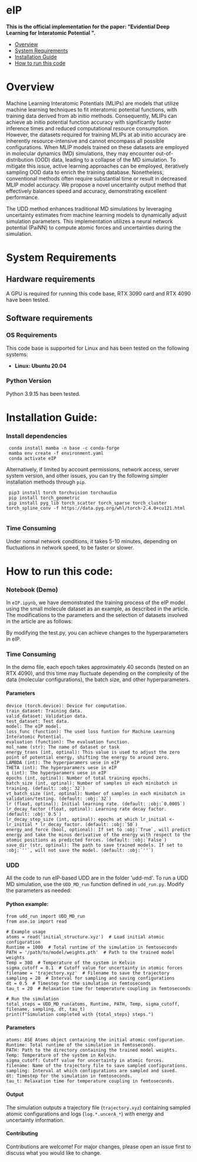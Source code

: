 # eIP

**This is the official implementation for the paper: "Evidential Deep Learning for Interatomic Potential ".**

* [Overview](#overview)
* [System Requirements](#system-requirements)
* [Installation Guide](#installation-guide)
* [How to run this code](#how-to-run-this-code)

# Overview

Machine Learning Interatomic Potentials (MLIPs) are models that utilize machine learning techniques to fit interatomic potential functions, with training data derived from ab initio methods. Consequently, MLIPs can achieve ab initio potential function accuracy with significantly faster inference times and reduced computational resource consumption. However, the datasets required for training MLIPs at ab initio accuracy are inherently resource-intensive and cannot encompass all possible configurations. When MLIP models trained on these datasets are employed in molecular dynamics (MD) simulations, they may encounter out-of-distribution (OOD) data, leading to a collapse of the MD simulation. To mitigate this issue, active learning approaches can be employed, iteratively sampling OOD data to enrich the training database. Nonetheless, conventional methods often require substantial time or result in decreased MLIP model accuracy. We propose a novel uncertainty output method that effectively balances speed and accuracy, demonstrating excellent performance.

The UDD method enhances traditional MD simulations by leveraging uncertainty estimates from machine learning models to dynamically adjust simulation parameters. This implementation utilizes a neural network potential (PaiNN) to compute atomic forces and uncertainties during the simulation.

# System Requirements

## Hardware requirements

A GPU is required for running this code base, RTX 3090 card and RTX 4090 have been tested.

## Software requirements

### OS Requirements

This code base is supported for Linux and has been tested on the following systems:

* **Linux: Ubuntu 20.04**

### Python Version

Python 3.9.15 has been tested.


# Installation Guide:

### Install dependencies

```
 conda install mamba -n base -c conda-forge
 mamba env create -f environment.yaml
 conda activate eIP
```

Alternatively, if limited by account permissions, network access, server system version, and other issues, you can try the following simpler installation methods through `pip`.

```
 pip3 install torch torchvision torchaudio
 pip install torch_geometric
 pip install pyg_lib torch_scatter torch_sparse torch_cluster torch_spline_conv -f https://data.pyg.org/whl/torch-2.4.0+cu121.html
 
```


### Time Consuming

Under normal network conditions, it takes 5-10 minutes, depending on fluctuations in network speed, to be faster or slower.


# How to run this code:

### Notebook (Demo)

In `eIP.ipynb`,  we have demonstrated the training process of the eIP model using the small molecule dataset as an example, as described in the article. The modifications to the parameters and the selection of datasets involved in the article are as follows:

By modifying the test.py, you can achieve changes to the hyperparameters in eIP.

### Time Consuming

In the demo file, each epoch takes approximately 40 seconds (tested on an RTX 4090), and this time may fluctuate depending on the complexity of the data (molecular configurations), the batch size, and other hyperparameters.

#### Parameters

```
device (torch.device): Device for computation.
train_dataset: Training data.
valid_dataset: Validation data.
test_dataset: Test data.
model: The eIP model.
loss_func (function): The used loss funtion for Machine Learning Interatomic Potential.
evaluation (function): The evaluation function. 
mol_name (str): The name of dataset or task
energy_trans (int, optinal): This value is used to adjust the zero point of potential energy, shifting the energy to around zero.
LAMBDA (int): The hyperparamers uese in eIP
THETA (int): The hyperparamers uese in eIP
q (int): The hyperparamers uese in eIP
epochs (int, optinal): Number of total training epochs. 
batch_size (int, optinal): Number of samples in each minibatch in training. (default: :obj:`32`)
vt_batch_size (int, optinal): Number of samples in each minibatch in validation/testing. (default: :obj:`32`)
lr (float, optinal): Initial learning rate. (default: :obj:`0.0005`)
lr_decay_factor (float, optinal): Learning rate decay factor. (default: :obj:`0.5`)
lr_decay_step_size (int, optinal): epochs at which lr_initial <- lr_initial * lr_decay_factor. (default: :obj:`50`)
energy_and_force (bool, optional): If set to :obj:`True`, will predict energy and take the minus derivative of the energy with respect to the atomic positions as predicted forces. (default: :obj:`False`)  
save_dir (str, optinal): The path to save trained models. If set to :obj:`''`, will not save the model. (default: :obj:`''`)
```

### UDD

All the code to run eIP-based UDD are in the folder 'udd-md'. To run a UDD MD simulation, use the `UDD_MD_run` function defined in `udd_run.py`. Modify the parameters as needed:

#### Python example:

```
from udd_run import UDD_MD_run
from ase.io import read

# Example usage
atoms = read('initial_structure.xyz')  # Load initial atomic configuration
Runtime = 1000  # Total runtime of the simulation in femtoseconds
PATH = '/path/to/model/weights.pth'  # Path to the trained model weights
Temp = 300  # Temperature of the system in Kelvin
sigma_cutoff = 0.1  # Cutoff value for uncertainty in atomic forces
filename = 'trajectory.xyz'  # Filename to save the trajectory
sampling = 20  # Interval for sampling and saving configurations
dt = 0.5  # Timestep for the simulation in femtoseconds
tau_t = 20  # Relaxation time for temperature coupling in femtoseconds

# Run the simulation
total_steps = UDD_MD_run(atoms, Runtime, PATH, Temp, sigma_cutoff, filename, sampling, dt, tau_t)
print(f"Simulation completed with {total_steps} steps.")
```

#### Parameters

```
atoms: ASE Atoms object containing the initial atomic configuration.
Runtime: Total runtime of the simulation in femtoseconds.
PATH: Path to the directory containing the trained model weights.
Temp: Temperature of the system in Kelvin.
sigma_cutoff: Cutoff value for uncertainty in atomic forces.
filename: Name of the trajectory file to save sampled configurations.
sampling: Interval at which configurations are sampled and saved.
dt: Timestep for the simulation in femtoseconds.
tau_t: Relaxation time for temperature coupling in femtoseconds.
```

#### Output

The simulation outputs a trajectory file (`trajectory.xyz`) containing sampled atomic configurations and logs (`log.*.uncerA_*`) with energy and uncertainty information.

#### Contributing

Contributions are welcome! For major changes, please open an issue first to discuss what you would like to change.
